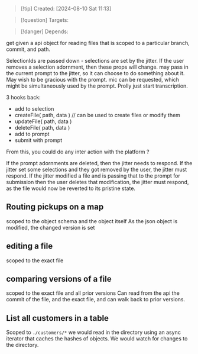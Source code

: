 
>[!tip] Created: [2024-08-10 Sat 11:13]

>[!question] Targets: 

>[!danger] Depends: 

get given a api object for reading files that is scoped to a particular branch, commit, and path.

SelectionIds are passed down - selections are set by the jitter.
If the user removes a selection adornment, then these props will change.
may pass in the current prompt to the jitter, so it can choose to do something about it.
May wish to be gracious with the prompt.
mic can be requested, which might be simultaneously used by the prompt.  Prolly just start transcription.

3 hooks back:
- add to selection
- createFile( path, data )  // can be used to create files or modify them
- updateFile( path, data )
- deleteFile( path, data )
- add to prompt
- submit with prompt

From this, you could do any inter action with the platform ?

If the prompt adornments are deleted, then the jitter needs to respond.
If the jitter set some selections and they got removed by the user, the jitter must respond.
If the jitter modified a file and is passing that to the prompt for submission then the user deletes that modification, the jitter must respond, as the file would now be reverted to its pristine state.

## Routing pickups on a map
scoped to the object schema and the object itself
As the json object is modified, the changed version is set

## editing a file
scoped to the exact file

## comparing versions of a file
scoped to the exact file and all prior versions
Can read from the api the commit of the file, and the exact file, and can walk back to prior versions.

## List all customers in a table
Scoped to `./customers/*` we would read in the directory using an async iterator that caches the hashes of objects.
We would watch for changes to the directory.
